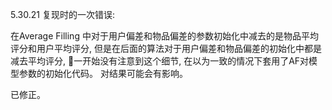 
5.30.21 复现时的一次错误:

在Average Filling 中对于用户偏差和物品偏差的参数初始化中减去的是物品平均评分和用户平均评分, 但是在后面的算法对于用户偏差和物品偏差的初始化中都是减去平均评分, 一开始没有注意到这个细节, 在以为一致的情况下套用了AF对模型参数的初始化代码。 对结果可能会有影响。

已修正。